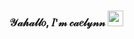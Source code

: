 ### 𝒴𝒶𝒽𝒶𝓁𝓁𝑜, 𝐼'𝓂 𝒸𝒶𝑒𝓁𝓎𝓃𝓃 <img src="https://media.giphy.com/media/hvRJCLFzcasrR4ia7z/giphy.gif" width="25px">

<!--
**yuukiasuna00/yuukiasuna00** is a ✨ _special_ ✨ repository because its `README.md` (this file) appears on your GitHub profile.

Here are some ideas to get you started:

- 🔭 I’m currently working on ...
- 🌱 I’m currently learning ...
- 👯 I’m looking to collaborate on ...
- 🤔 I’m looking for help with ...
- 💬 Ask me about ...
- 📫 How to reach me: ...
- 😄 Pronouns: ...
- ⚡ Fun fact: ...
-->
